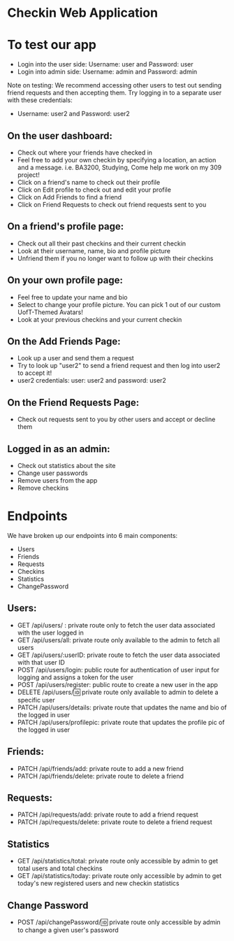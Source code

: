 # Checkin Web Application

# To test our app

* Login into the user side: Username: user and Password: user
* Login into admin side: Username: admin and Password: admin

Note on testing: We recommend accessing other users to test out sending friend requests and then accepting them. 
Try logging in to a separate user with these credentials:
* Username: user2 and Password: user2

## On the user dashboard:
* Check out where your friends have checked in 
* Feel free to add your own checkin by specifying a location, an action and a message. i.e. BA3200, Studying, Come help me work on my 309 project!
* Click on a friend's name to check out their profile
* Click on Edit profile to check out and edit your profile
* Click on Add Friends to find a friend 
* Click on Friend Requests to check out friend requests sent to you

## On a friend's profile page: 
* Check out all their past checkins and their current checkin
* Look at their username, name, bio and profile picture
* Unfriend them if you no longer want to follow up with their checkins 

## On your own profile page: 
* Feel free to update your name and bio
* Select to change your profile picture. You can pick 1 out of our custom UofT-Themed Avatars!
* Look at your previous checkins and your current checkin 

## On the Add Friends Page: 
* Look up a user and send them a request
* Try to look up "user2" to send a friend request and then log into user2 to accept it!
* user2 credentials: user: user2 and password: user2

## On the Friend Requests Page: 
* Check out requests sent to you by other users and accept or decline them

## Logged in as an admin:
* Check out statistics about the site 
* Change user passwords
* Remove users from the app
* Remove checkins

# Endpoints 

We have broken up our endpoints into 6 main components:
* Users
* Friends
* Requests
* Checkins 
* Statistics
* ChangePassword

## Users:
* GET /api/users/ : private route only to fetch the user data associated with the user logged in
* GET /api/users/all: private route only available to the admin to fetch all users 
* GET /api/users/:userID: private route to fetch the user data associated with that user ID
* POST /api/users/login: public route for authentication of user input for logging and assigns a token for the user 
* POST /api/users/register: public route to create a new user in the app 
* DELETE /api/users/:id: private route only available to admin to delete a specific user 
* PATCH /api/users/details: private route that updates the name and bio of the logged in user 
* PATCH /api/users/profilepic: private route that updates the profile pic of the logged in user 

## Friends: 
* PATCH /api/friends/add: private route to add a new friend 
* PATCH /api/friends/delete: private route to delete a friend 

## Requests:
* PATCH /api/requests/add: private route to add a friend request 
* PATCH /api/requests/delete: private route to delete a friend request

## Statistics 
* GET /api/statistics/total: private route only accessible by admin to get total users and total checkins 
* GET /api/statistics/today: private route only accessible by admin to get today's new registered users and new checkin statistics 

## Change Password 
* POST /api/changePassword/:id: private route only accessible by admin to change a given user's password
